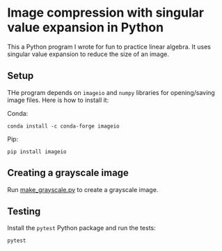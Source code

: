# Image compression with singular value expansion in Python

This a Python program I wrote for fun to practice linear algebra. It uses singular value expansion to reduce the size of an image.

## Setup

THe program depends on `imageio` and `numpy` libraries for opening/saving image files. Here is how to install it:

Conda:

```
conda install -c conda-forge imageio
```


Pip:

```
pip install imageio
```


## Creating a grayscale image

Run [make_grayscale.py](make_grayscale.py) to create a grayscale image.


## Testing

Install the `pytest` Python package and run the tests:

```
pytest
```

